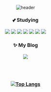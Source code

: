 <div align="center">
  
![header](https://capsule-render.vercel.app/api?type=soft&color=auto&height=50&section=header&text=소프트웨어개발%20전공%20학생입니다!&fontSize=20)


<h3>💕 Studying <br><br>
<img src="https://img.shields.io/badge/HTML5-E34F26?style=flat-square&logo=HTML5&logoColor=white"/>
<img src="https://img.shields.io/badge/CSS3-1572B6?style=flat-square&logo=CSS3&logoColor=white"/>
<img src="https://img.shields.io/badge/JavaScript-F7DF1E?style=flat-square&logo=JavaScript&logoColor=black"/>
<img src="https://img.shields.io/badge/Python-3776AB?style=flat-square&logo=Python&logoColor=white"/>
<img src="https://img.shields.io/badge/Unity-FFFFFF?style=flat-square&logo=Unity&logoColor=black"/>
<img src="https://img.shields.io/badge/Oracle DB-F80000?style=flat-square&logo=Oracle&logoColor=white"/>
<img src="https://img.shields.io/badge/Java-black?style=flat-square&logo=none&logoColor=white"/></h3>

<h3>✨ My Blog <br><br>
<a href="https://half-harp.tistory.com/"><img src="https://img.shields.io/badge/Tistory-000000?style=flat-square&logo=Tistory&logoColor=white"/></a>
                                                                                                                                             
<br><br>
  
[![Top Langs](https://github-readme-stats.vercel.app/api/top-langs/?username=Std-Seo)](https://github.com/Std-Seo/github-readme-stats)

</div>
